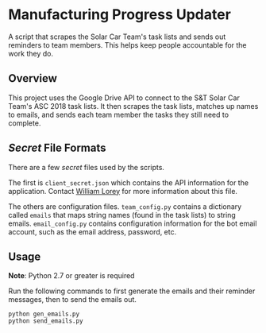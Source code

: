 # Manufacturing Progress Updater

A script that scrapes the Solar Car Team's task lists and sends out reminders to team members.
This helps keep people accountable for the work they do.

## Overview

This project uses the Google Drive API to connect to the S&T Solar Car Team's ASC 2018 task lists. 
It then scrapes the task lists, matches up names to emails, and sends each team member the tasks they still need to complete.

## *Secret* File Formats

There are a few *secret* files used by the scripts.

The first is `client_secret.json` which contains the API information for the application. Contact [William Lorey](mailto:wwlorey@gmail.com) for more information about this file.

The others are configuration files. `team_config.py` contains a dictionary called `emails` that maps string names (found in the task lists) to string emails.
`email_config.py` contains configuration information for the bot email account, such as the email address, password, etc.

## Usage

**Note**: Python 2.7 or greater is required

Run the following commands to first generate the emails and their reminder messages, then to send the emails out.

```
python gen_emails.py
python send_emails.py
```
